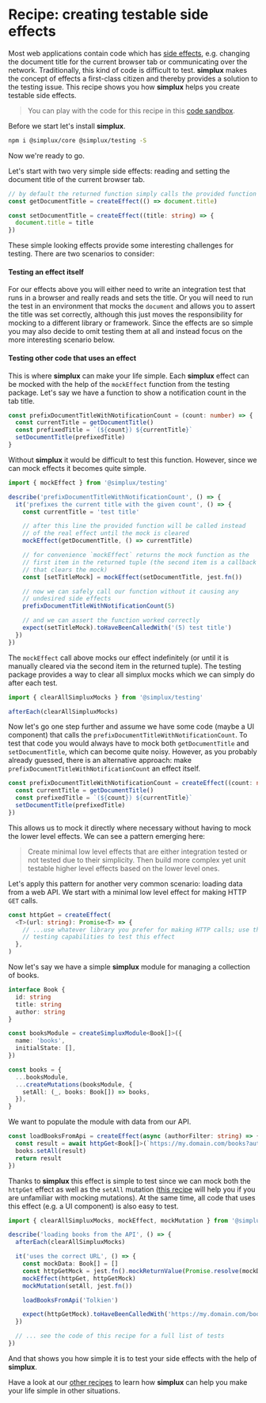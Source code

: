 # Recipe: creating testable side effects

Most web applications contain code which has [side effects](<https://en.wikipedia.org/wiki/Side_effect_(computer_science)>), e.g. changing the document title for the current browser tab or communicating over the network. Traditionally, this kind of code is difficult to test. **simplux** makes the concept of effects a first-class citizen and thereby provides a solution to the testing issue. This recipe shows you how **simplux** helps you create testable side effects.

> You can play with the code for this recipe in this [code sandbox](https://codesandbox.io/s/github/MrWolfZ/simplux/tree/master/recipes/advanced/creating-testable-side-effects).

Before we start let's install **simplux**.

```sh
npm i @simplux/core @simplux/testing -S
```

Now we're ready to go.

Let's start with two very simple side effects: reading and setting the document title of the current browser tab.

```ts
// by default the returned function simply calls the provided function
const getDocumentTitle = createEffect(() => document.title)

const setDocumentTitle = createEffect((title: string) => {
  document.title = title
})
```

These simple looking effects provide some interesting challenges for testing. There are two scenarios to consider:

#### Testing an effect itself

For our effects above you will either need to write an integration test that runs in a browser and really reads and sets the title. Or you will need to run the test in an environment that mocks the `document` and allows you to assert the title was set correctly, although this just moves the responsibility for mocking to a different library or framework. Since the effects are so simple you may also decide to omit testing them at all and instead focus on the more interesting scenario below.

#### Testing other code that uses an effect

This is where **simplux** can make your life simple. Each **simplux** effect can be mocked with the help of the `mockEffect` function from the testing package. Let's say we have a function to show a notification count in the tab title.

```ts
const prefixDocumentTitleWithNotificationCount = (count: number) => {
  const currentTitle = getDocumentTitle()
  const prefixedTitle = `(${count}) ${currentTitle}`
  setDocumentTitle(prefixedTitle)
}
```

Without **simplux** it would be difficult to test this function. However, since we can mock effects it becomes quite simple.

```ts
import { mockEffect } from '@simplux/testing'

describe('prefixDocumentTitleWithNotificationCount', () => {
  it('prefixes the current title with the given count', () => {
    const currentTitle = 'test title'

    // after this line the provided function will be called instead
    // of the real effect until the mock is cleared
    mockEffect(getDocumentTitle, () => currentTitle)

    // for convenience `mockEffect` returns the mock function as the
    // first item in the returned tuple (the second item is a callback
    // that clears the mock)
    const [setTitleMock] = mockEffect(setDocumentTitle, jest.fn())

    // now we can safely call our function without it causing any
    // undesired side effects
    prefixDocumentTitleWithNotificationCount(5)

    // and we can assert the function worked correctly
    expect(setTitleMock).toHaveBeenCalledWith('(5) test title')
  })
})
```

The `mockEffect` call above mocks our effect indefinitely (or until it is manually cleared via the second item in the returned tuple). The testing package provides a way to clear all simplux mocks which we can simply do after each test.

```ts
import { clearAllSimpluxMocks } from '@simplux/testing'

afterEach(clearAllSimpluxMocks)
```

Now let's go one step further and assume we have some code (maybe a UI component) that calls the `prefixDocumentTitleWithNotificationCount`. To test that code you would always have to mock both `getDocumentTitle` and `setDocumentTitle`, which can become quite noisy. However, as you probably already guessed, there is an alternative approach: make `prefixDocumentTitleWithNotificationCount` an effect itself.

```ts
const prefixDocumentTitleWithNotificationCount = createEffect((count: number) => {
  const currentTitle = getDocumentTitle()
  const prefixedTitle = `(${count}) ${currentTitle}`
  setDocumentTitle(prefixedTitle)
})
```

This allows us to mock it directly where necessary without having to mock the lower level effects. We can see a pattern emerging here:

> Create minimal low level effects that are either integration tested or not tested due to their simplicity. Then build more complex yet unit testable higher level effects based on the lower level ones.

Let's apply this pattern for another very common scenario: loading data from a web API. We start with a minimal low level effect for making HTTP `GET` calls.

```ts
const httpGet = createEffect(
  <T>(url: string): Promise<T> => {
    // ...use whatever library you prefer for making HTTP calls; use that library's
    // testing capabilities to test this effect
  },
)
```

Now let's say we have a simple **simplux** module for managing a collection of books.

```ts
interface Book {
  id: string
  title: string
  author: string
}

const booksModule = createSimpluxModule<Book[]>({
  name: 'books',
  initialState: [],
})

const books = {
  ...booksModule,
  ...createMutations(booksModule, {
    setAll: (_, books: Book[]) => books,
  }),
}
```

We want to populate the module with data from our API.

```ts
const loadBooksFromApi = createEffect(async (authorFilter: string) => {
  const result = await httpGet<Book[]>(`https://my.domain.com/books?authorFilter=${authorFilter}`)
  books.setAll(result)
  return result
})
```

Thanks to **simplux** this effect is simple to test since we can mock both the `httpGet` effect as well as the `setAll` mutation ([this recipe](../testing-code-using-mutations#readme) will help you if you are unfamiliar with mocking mutations). At the same time, all code that uses this effect (e.g. a UI component) is also easy to test.

```ts
import { clearAllSimpluxMocks, mockEffect, mockMutation } from '@simplux/testing'

describe('loading books from the API', () => {
  afterEach(clearAllSimpluxMocks)

  it('uses the correct URL', () => {
    const mockData: Book[] = []
    const httpGetMock = jest.fn().mockReturnValue(Promise.resolve(mockData))
    mockEffect(httpGet, httpGetMock)
    mockMutation(setAll, jest.fn())

    loadBooksFromApi('Tolkien')

    expect(httpGetMock).toHaveBeenCalledWith('https://my.domain.com/books?authorFilter=Tolkien')
  })

  // ... see the code of this recipe for a full list of tests
})
```

And that shows you how simple it is to test your side effects with the help of **simplux**.

Have a look at our [other recipes](../../../../..#recipes) to learn how **simplux** can help you make your life simple in other situations.
